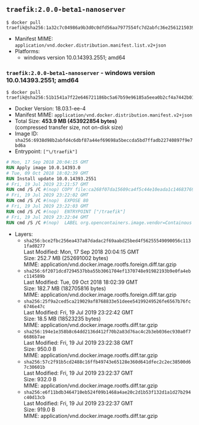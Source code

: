 ## `traefik:2.0.0-beta1-nanoserver`

```console
$ docker pull traefik@sha256:1a32c7c04986a9b3d0c0dfd56aa7977554fc7d2abfc36e2561215039628867c8
```

-	Manifest MIME: `application/vnd.docker.distribution.manifest.list.v2+json`
-	Platforms:
	-	windows version 10.0.14393.2551; amd64

### `traefik:2.0.0-beta1-nanoserver` - windows version 10.0.14393.2551; amd64

```console
$ docker pull traefik@sha256:51b1541a7f22e646721186bc5a67b59e96185a5eea0b2cf4a7442b01af4d8af7
```

-	Docker Version: 18.03.1-ee-4
-	Manifest MIME: `application/vnd.docker.distribution.manifest.v2+json`
-	Total Size: **453.9 MB (453922854 bytes)**  
	(compressed transfer size, not on-disk size)
-	Image ID: `sha256:6938d98b2abfd4c6dbf87a44ef69698a5beccda5bd7ffadb22740897f9e7bd6a`
-	Entrypoint: `["\/traefik"]`

```dockerfile
# Mon, 17 Sep 2018 20:04:15 GMT
RUN Apply image 10.0.14393.0
# Tue, 09 Oct 2018 18:02:39 GMT
RUN Install update 10.0.14393.2551
# Fri, 19 Jul 2019 23:21:57 GMT
RUN cmd /S /C #(nop) COPY file:ca268f07da15609ca4f5c44e10eada1c1468376908d6bcf1d13b5b58dc87fcce in \traefik.exe 
# Fri, 19 Jul 2019 23:22:02 GMT
RUN cmd /S /C #(nop)  EXPOSE 80
# Fri, 19 Jul 2019 23:22:03 GMT
RUN cmd /S /C #(nop)  ENTRYPOINT ["/traefik"]
# Fri, 19 Jul 2019 23:22:04 GMT
RUN cmd /S /C #(nop)  LABEL org.opencontainers.image.vendor=Containous org.opencontainers.image.url=https://traefik.io org.opencontainers.image.title=Traefik org.opencontainers.image.description=A modern reverse-proxy org.opencontainers.image.version=v2.0.0-beta1 org.opencontainers.image.documentation=https://docs.traefik.io
```

-	Layers:
	-	`sha256:bce2fbc256ea437a87dadac2f69aabd25bed4f56255549090056c1131fad0277`  
		Last Modified: Mon, 17 Sep 2018 20:04:15 GMT  
		Size: 252.7 MB (252691002 bytes)  
		MIME: application/vnd.docker.image.rootfs.foreign.diff.tar.gzip
	-	`sha256:6f2071dcd7294537bba55b3061704ef1370748e91982193b9e0fa4ebc114589b`  
		Last Modified: Tue, 09 Oct 2018 18:02:39 GMT  
		Size: 182.7 MB (182705816 bytes)  
		MIME: application/vnd.docker.image.rootfs.foreign.diff.tar.gzip
	-	`sha256:25f9a2ced5ca219029af8768833e51deee54199249526fe6567b76fc6746e47c`  
		Last Modified: Fri, 19 Jul 2019 23:22:42 GMT  
		Size: 18.5 MB (18523235 bytes)  
		MIME: application/vnd.docker.image.rootfs.diff.tar.gzip
	-	`sha256:194e1e358b8c64dd2136d412f70b2a83d76ac4c2b3eb036ec930a0f76686b7ae`  
		Last Modified: Fri, 19 Jul 2019 23:22:38 GMT  
		Size: 950.0 B  
		MIME: application/vnd.docker.image.rootfs.diff.tar.gzip
	-	`sha256:57c2f91b5cd2488c16ffb49743e65128e360d641dfec2c2ec38500d67c30601b`  
		Last Modified: Fri, 19 Jul 2019 23:22:37 GMT  
		Size: 932.0 B  
		MIME: application/vnd.docker.image.rootfs.diff.tar.gzip
	-	`sha256:e6f11bdb3464710eb524f09b1468a4ae20c2d1b53f132d1a1d27b294c40d13cb`  
		Last Modified: Fri, 19 Jul 2019 23:22:37 GMT  
		Size: 919.0 B  
		MIME: application/vnd.docker.image.rootfs.diff.tar.gzip
